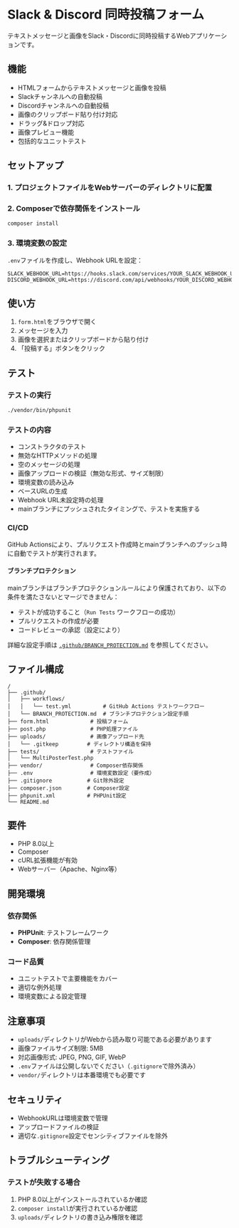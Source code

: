 # Slack & Discord 同時投稿フォーム

テキストメッセージと画像をSlack・Discordに同時投稿するWebアプリケーションです。

## 機能

- HTMLフォームからテキストメッセージと画像を投稿
- Slackチャンネルへの自動投稿
- Discordチャンネルへの自動投稿
- 画像のクリップボード貼り付け対応
- ドラッグ&ドロップ対応
- 画像プレビュー機能
- 包括的なユニットテスト

## セットアップ

### 1. プロジェクトファイルをWebサーバーのディレクトリに配置

### 2. Composerで依存関係をインストール

```bash
composer install
```

### 3. 環境変数の設定

`.env`ファイルを作成し、Webhook URLを設定：

```env
SLACK_WEBHOOK_URL=https://hooks.slack.com/services/YOUR_SLACK_WEBHOOK_URL
DISCORD_WEBHOOK_URL=https://discord.com/api/webhooks/YOUR_DISCORD_WEBHOOK_URL
```

## 使い方

1. `form.html`をブラウザで開く
2. メッセージを入力
3. 画像を選択またはクリップボードから貼り付け
4. 「投稿する」ボタンをクリック

## テスト

### テストの実行

```bash
./vendor/bin/phpunit
```

### テストの内容

- コンストラクタのテスト
- 無効なHTTPメソッドの処理
- 空のメッセージの処理
- 画像アップロードの検証（無効な形式、サイズ制限）
- 環境変数の読み込み
- ベースURLの生成
- Webhook URL未設定時の処理
- mainブランチにプッシュされたタイミングで、テストを実施する

### CI/CD

GitHub Actionsにより、プルリクエスト作成時とmainブランチへのプッシュ時に自動でテストが実行されます。

#### ブランチプロテクション

mainブランチはブランチプロテクションルールにより保護されており、以下の条件を満たさないとマージできません：

- テストが成功すること（`Run Tests` ワークフローの成功）
- プルリクエストの作成が必要
- コードレビューの承認（設定により）

詳細な設定手順は [`.github/BRANCH_PROTECTION.md`](.github/BRANCH_PROTECTION.md) を参照してください。

## ファイル構成

```
/
├── .github/
│   ├── workflows/
│   │   └── test.yml          # GitHub Actions テストワークフロー
│   └── BRANCH_PROTECTION.md  # ブランチプロテクション設定手順
├── form.html             # 投稿フォーム
├── post.php              # PHP処理ファイル
├── uploads/              # 画像アップロード先
│   └── .gitkeep         # ディレクトリ構造を保持
├── tests/                # テストファイル
│   └── MultiPosterTest.php
├── vendor/               # Composer依存関係
├── .env                  # 環境変数設定（要作成）
├── .gitignore           # Git除外設定
├── composer.json        # Composer設定
├── phpunit.xml          # PHPUnit設定
└── README.md
```

## 要件

- PHP 8.0以上
- Composer
- cURL拡張機能が有効
- Webサーバー（Apache、Nginx等）

## 開発環境

### 依存関係

- **PHPUnit**: テストフレームワーク
- **Composer**: 依存関係管理

### コード品質

- ユニットテストで主要機能をカバー
- 適切な例外処理
- 環境変数による設定管理

## 注意事項

- `uploads/`ディレクトリがWebから読み取り可能である必要があります
- 画像ファイルサイズ制限: 5MB
- 対応画像形式: JPEG, PNG, GIF, WebP
- `.env`ファイルは公開しないでください（`.gitignore`で除外済み）
- `vendor/`ディレクトリは本番環境でも必要です

## セキュリティ

- WebhookURLは環境変数で管理
- アップロードファイルの検証
- 適切な`.gitignore`設定でセンシティブファイルを除外

## トラブルシューティング

### テストが失敗する場合

1. PHP 8.0以上がインストールされているか確認
2. `composer install`が実行されているか確認
3. `uploads/`ディレクトリの書き込み権限を確認
